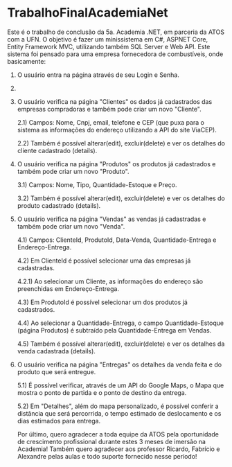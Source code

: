 # TrabalhoFinalAcademiaNet

Este é o trabalho de conclusão da 5a. Academia .NET, em parceria da ATOS com a UFN. 
O objetivo é fazer um minissistema em C#, ASPNET Core, Entity Framework MVC, utilizando também SQL Server e Web API.
Este sistema foi pensado para uma empresa fornecedora de combustíveis, onde basicamente:

1) O usuário entra na página através de seu Login e Senha.
2) 
3) O usuário verifica na página "Clientes" os dados já cadastrados das empresas compradoras e também pode criar um novo "Cliente".
   
   2.1) Campos: Nome, Cnpj, email, telefone e CEP (que puxa para o sistema as informações do endereço utilizando a API do site ViaCEP).
   
   2.2) Também é possível alterar(edit), excluir(delete) e ver os detalhes do cliente cadastrado (details).
   
4) O usuário verifica na página "Produtos" os produtos já cadastrados e também pode criar um novo "Produto".
   
   3.1) Campos: Nome, Tipo, Quantidade-Estoque e Preço.
   
   3.2) Também é possível alterar(edit), excluir(delete) e ver os detalhes do produto cadastrado (details).
   
4) O usuário verifica na página "Vendas" as vendas já cadastradas e também pode criar um novo "Venda".
   
   4.1) Campos: ClienteId, ProdutoId, Data-Venda, Quantidade-Entrega e Endereço-Entrega.
   
   4.2) Em ClienteId é possível selecionar uma das empresas já cadastradas.
   
   4.2.1) Ao selecionar um Cliente, as informações do endereço são preenchidas em Endereço-Entrega.
   
   4.3) Em ProdutoId é possível selecionar um dos produtos já cadastrados.
   
   4.4) Ao selecionar a Quantidade-Entrega, o campo Quantidade-Estoque (página Produtos) é subtraído pela Quantidade-Entrega em Vendas.
   
   4.5) Também é possível alterar(edit), excluir(delete) e ver os detalhes da venda cadastrada (details).
   
5) O usuário verifica na página "Entregas" os detalhes da venda feita e do produto que será entregue.
   
   5.1) É possível verificar, através de um API do Google Maps, o Mapa que mostra o ponto de partida e o ponto de destino da entrega.
   
   5.2) Em "Detalhes", além do mapa personalizado, é possível conferir a distância que será percorrida, o tempo estimado de deslocamento e os dias estimados para entrega.

   Por último, quero agradecer a toda equipe da ATOS pela oportunidade de crescimento profissional durante estes 3 meses de imersão na Academia!
   Também quero agradecer aos professor Ricardo, Fabrício e Alexandre pelas aulas e todo suporte fornecido nesse período!
   
